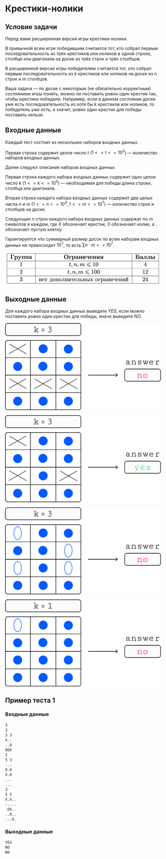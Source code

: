 # Крестики-нолики

## Условие задачи

Перед вами расширенная версия игры крестики-нолики.

В привычной всем игре победившим считается тот, кто собрал первым последовательность из трёх крестиков или ноликов в одной строке, столбце или диагонали на доске из трёх строк и трёх столбцов.

В расширенной версии игры победителем считается тот, кто собрал первым последовательность из $k$ крестиков или ноликов на доске из $n$ строк и $m$ столбцов.

Ваша задача — по доске с некоторым (не обязательно корректным) состоянием игры понять, можно ли поставить ровно один крестик так, чтобы крестики победили. Например, если в данном состоянии доски уже есть последовательность из хотя бы $k$ крестиков или ноликов, то победитель уже есть, а значит, ровно один крестик для победы поставить нельзя.

## Входные данные

Каждый тест состоит из нескольких наборов входных данных.

Первая строка содержит целое число $t$ ($1 <= t <= 10^3$) — количество наборов входных данных.

Далее следуют описания наборов входных данных.

Первая строка каждого набора входных данных содержит одно целое число $k$ ($1 <= k <= 10^5$) — необходимая для победы длина строки, столбца или диагонали.

Вторая строка каждого набора входных данных содержит два целых числа $n$ и $m$ ($1 <= n <= 10^4, 1 <= m <= 10^7$) — количество строк и столбцов на доске.

Следующие $n$ строк каждого набора входных данных содержат по $m$ символов в каждом, где ${X}$ обозначает крестик, ${0}$ обозначает нолик, а ${.}$ обозначает пустую клетку.

Гарантируется что суммарный размер досок по всем наборам входных данных не превосходит $10^7$, то есть $\sum n \cdot m <= 10^7$.

![](image1.png)

## Выходные данные

Для каждого набора входных данных выведите ${YES}$, если можно поставить ровно один крестик для победы, иначе выведите ${NO}$.

![](image2.png)

![](image3.png)

![](image4.png)

![](image5.png)

## Пример теста 1

### Входные данные

```
3
3
3 3
X..
..O
OOX
2
5 3
...
O.O
X.O
...
...
3
5 5
X.X..
.....
.OX..
..O..
...O.

```

### Выходные данные

```
YES
NO
NO

```

